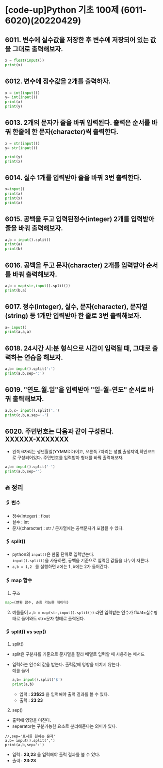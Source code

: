 # [code-up]Python 기초 100제 (6011-6020)(20220429)

## 6011. 변수에 실수값을 저장한 후 변수에 저장되어 있는 값을 그대로 출력해보자.

```python
x = float(input())
print(x)

```

## 6012. 변수에 정수값을 2개를 출력하자.

```python
x = int(input())
y= int(input())
print(x)
print(y)
```

## 6013. 2개의 문자가 줄을 바꿔 입력된다. 출력은 순서를 바꿔 한줄에 한 문자(character)씩 출력한다.

```python
x = str(input())
y= str(input())

print(y)
print(x)
```

## 6014. 실수 1개를 입력받아 줄을 바꿔 3번 출력한다.

```python
x=input()
print(x)
print(x)
print(x)
```

## 6015. 공백을 두고 입력된정수(integer) 2개를 입력받아 줄을 바꿔 출력해보자.

```python
a,b = input().split()
print(a)
print(b)
```

## 6016. 공백을 두고 문자(character) 2개를 입력받아 순서를 바꿔 출력해보자.

```python
a,b = map(str,input().split())
print(b,a)
```

## 6017. 정수(integer), 실수, 문자(character), 문자열(string) 등 1개만 입력받아 한 줄로 3번 출력해보자.

```python
a= input()
print(a,a,a)
```

## 6018. 24시간 시:분 형식으로 시간이 입력될 때, 그대로 출력하는 연습을 해보자.

```python
a,b= input().split(':')
print(a,b,sep=':')
```

## 6019. "연도.월.일"을 입력받아 "일-월-연도" 순서로 바꿔 출력해보자.

```python
a,b,c= input().split('.')
print(c,b,a,sep='-')
```

## 6020. 주민번호는 다음과 같이 구성된다.<br>XXXXXX-XXXXXXX

- 왼쪽 6자리는 생년월일(YYMMDD)이고, 오른쪽 7자리는 성별,출생지역,확인코드로 구성되어있다.
  주민번호를 입력받아 형태를 바꿔 출력해보자.

```python
a,b= input().split('-')
print(a,b,sep='')
```

## 🔥 정리

### 🖇 변수

- 정수(integer) : float
- 실수 : int
- 문자(character) : str / 문자열에는 공백문자가 포함될 수 있다.

### 🖇 split()

- python의 `input()`은 한줄 단위로 입력받는다. <br> `input().split()`을 사용하면, 공백을 기준으로 입력된 값들을 나누어 자른다.
- `a,b = 1,2 ` 를 실행하면 a에는 1 ,b에는 2가 들어간다.

### 🖇 map 함수

1. 구조

```python
map=(변환 함수, 순회 가능한 데이터)
```

2. 예를들어
   `a,b = map(str,input().split())`
   라면 입력받는 인수가 float=실수형태로 들어와도 str=문자 형태로 출력된다.

### 🖇 split() vs sep()

1. split()

- split은 구분자를 기준으로 문자열을 잘라 배열로 입력할 때 사용하는 메서드

- 입력하는 인수의 값을 받는다. 출력값에 영향을 미치지 않는다. <br>예를 들어

  ```Python
  a,b= input().split('$')
  print(a,b)
  ```

  - 입력 : **23$23** 을 입력해야 출력 결과를 볼 수 있다.
  - 출력 : **23 23**

2. sep()

- 출력에 영향을 미친다.
- seperator는 구분가능한 요소로 분리해준다는 의미가 있다.

```
//,sep='표시를 원하는 문자'
a,b= input().split(',')
print(a,b,sep=':')
```

- 입력 : **23,23** 을 입력해야 출력 결과를 볼 수 있다.
- 출력 : **23:23**
